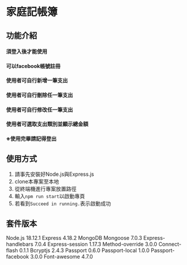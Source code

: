 # 家庭記帳簿


## 功能介紹
#### 須登入後才能使用
#### 可以facebook帳號註冊
#### 使用者可自行新增一筆支出
#### 使用者可自行刪除任一筆支出
#### 使用者可自行修改任一筆支出
#### 使用者可選取支出類別並顯示總金額
#### ※使用完畢請記得登出


## 使用方式
1. 請事先安裝好Node.js與Express.js
2. clone本專案至本地
3. 從終端機進行專案放置路徑
4. 輸入`npm run start`以啟動專頁
5. 若看到`Succeed in running.`表示啟動成功


## 套件版本
Node.js 18.12.1
Express 4.18.2
MongoDB
Mongoose 7.0.3
Express-handlebars 7.0.4
Express-session 1.17.3
Method-override 3.0.0
Connect-flash 0.1.1
Bcryptjs 2.4.3
Passport 0.6.0
Passport-local 1.0.0
Passport-facebook 3.0.0
Font-awesome 4.7.0